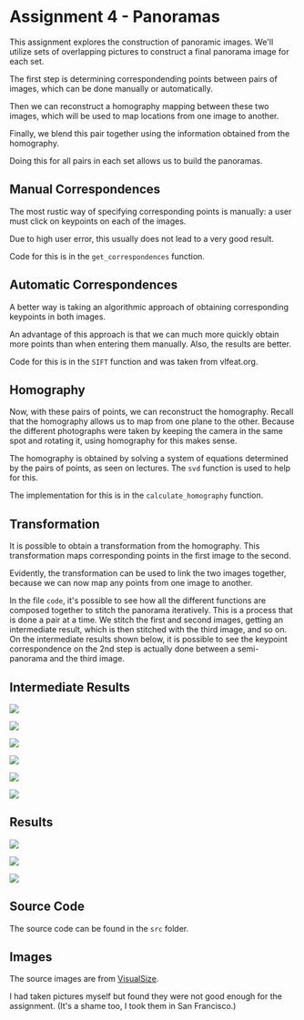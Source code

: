 # Assignment 4 - Panoramas

This assignment explores the construction of panoramic images. We'll utilize sets of overlapping pictures to construct a final panorama image for each set. 

The first step is determining correspondending points between pairs of images, which can be done manually or automatically.

Then we can reconstruct a homography mapping between these two images, which will be used to map locations from one image to another.

Finally, we blend this pair together using the information obtained from the homography.

Doing this for all pairs in each set allows us to build the panoramas.


## Manual Correspondences

The most rustic way of specifying corresponding points is manually: a user must click on keypoints on each of the images. 

Due to high user error, this usually does not lead to a very good result.

Code for this is in the `get_correspondences` function.

## Automatic Correspondences

A better way is taking an algorithmic approach of obtaining corresponding keypoints in both images. 

An advantage of this approach is that we can much more quickly obtain more points than when entering them manually. Also, the results are better.

Code for this is in the `SIFT` function and was taken from vlfeat.org.

## Homography

Now, with these pairs of points, we can reconstruct the homography. Recall that the homography allows us to map from one plane to the other. Because the different photographs were taken by keeping the camera in the same spot and rotating it, using homography for this makes sense.

The homography is obtained by solving a system of equations determined by the pairs of points, as seen on lectures. The `svd` function is used to help for this.

The implementation for this is in the `calculate_homography` function.


## Transformation

It is possible to obtain a transformation from the homography. This transformation maps corresponding points in the first image to the second. 

Evidently, the transformation can be used to link the two images together, because we can now map any points from one image to another.

In the file `code`, it's possible to see how all the different functions are composed together to stitch the panorama iteratively. This is a process that is done a pair at a time. We stitch the first and second images, getting an intermediate result, which is then stitched with the third image, and so on. On the intermediate results shown below, it is possible to see the keypoint correspondence on the 2nd step is actually done between a semi-panorama and the third image.

## Intermediate Results


![](res/inter1.jpg)

![](res/inter2.jpg)

![](res/inter3.jpg)

![](res/inter4.jpg)

![](res/inter5.jpg)

![](res/inter6.jpg)


## Results


![](res/res1.jpg)

![](res/res2.jpg)

![](res/res3.jpg)


## Source Code

The source code can be found in the `src` folder.

## Images

The source images are from [VisualSize](http://www.visualsize.com/mosaic3d/index.php).

I had taken pictures myself but found they were not good enough for the assignment. (It's a shame too, I took them in San Francisco.)